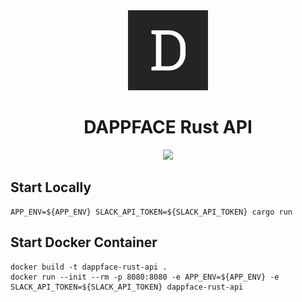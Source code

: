 <div align="center">
  <img src="https://github.com/dappface/www.dappface.com/raw/master/static/icon-128x128.png" alt="DAPPFACE Logo" />

  <h1>DAPPFACE Rust API</h1>

  <p>
    <a href="https://github.com/dappface/api-rust/actions?workflow=Deploy">
      <img src="https://github.com/dappface/api-rust/workflows/Deploy/badge.svg" />
    </a>
  </p>
</div>

## Start Locally

```
APP_ENV=${APP_ENV} SLACK_API_TOKEN=${SLACK_API_TOKEN} cargo run
```

## Start Docker Container

```
docker build -t dappface-rust-api .
docker run --init --rm -p 8080:8080 -e APP_ENV=${APP_ENV} -e SLACK_API_TOKEN=${SLACK_API_TOKEN} dappface-rust-api
```
